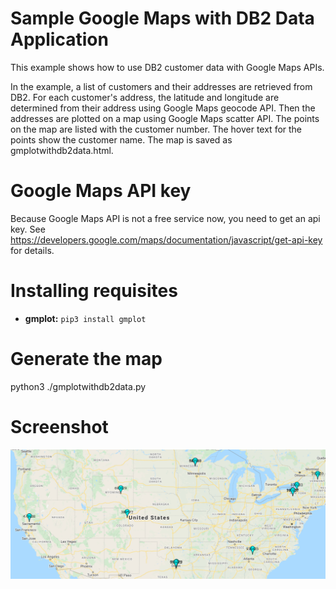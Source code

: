 # Sample Google Maps with DB2 Data Application 
This example shows how to use DB2 customer data with Google Maps APIs.

In the example, a list of customers and their addresses are retrieved from DB2. 
For each customer's address, the latitude and longitude are determined from their
address using Google Maps geocode API.  Then the addresses are plotted on a map
using Google Maps scatter API.  The points on the map are listed with the 
customer number.  The hover text for the points show the customer name. The map
is saved as gmplotwithdb2data.html.

# Google Maps API key
Because Google Maps API is not a free service now, you need to get an api key.
See https://developers.google.com/maps/documentation/javascript/get-api-key for 
details.

# Installing requisites
 - **gmplot:** `pip3 install gmplot`

# Generate the map 
python3 ./gmplotwithdb2data.py

# Screenshot
![screen shot](./screenshot.png?raw=true)
